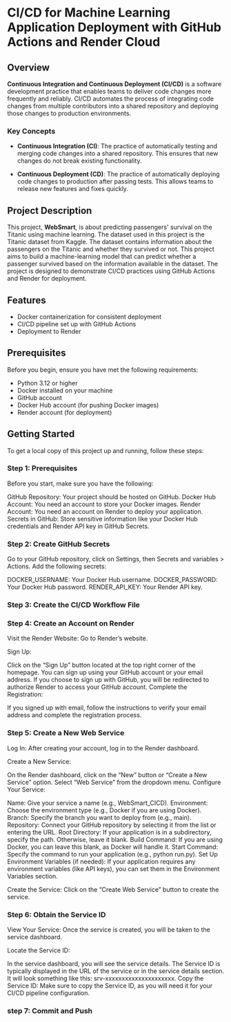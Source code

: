
# CI/CD for Machine Learning Application Deployment with GitHub Actions and Render Cloud

## Overview

**Continuous Integration and Continuous Deployment (CI/CD)** is a software development practice that enables teams to deliver code changes more frequently and reliably. CI/CD automates the process of integrating code changes from multiple contributors into a shared repository and deploying those changes to production environments.

### Key Concepts

- **Continuous Integration (CI)**: The practice of automatically testing and merging code changes into a shared repository. This ensures that new changes do not break existing functionality.
  
- **Continuous Deployment (CD)**: The practice of automatically deploying code changes to production after passing tests. This allows teams to release new features and fixes quickly.

## Project Description

This project, **WebSmart**, is about predicting passengers' survival on the Titanic using machine learning. The dataset used in this project is the Titanic dataset from Kaggle. The dataset contains information about the passengers on the Titanic and whether they survived or not. This project aims to build a machine-learning model that can predict whether a passenger survived based on the information available in the dataset. The project is designed to demonstrate CI/CD practices using GitHub Actions and Render for deployment.

## Features


- Docker containerization for consistent deployment
- CI/CD pipeline set up with GitHub Actions
- Deployment to Render

## Prerequisites

Before you begin, ensure you have met the following requirements:

- Python 3.12 or higher
- Docker installed on your machine
- GitHub account
- Docker Hub account (for pushing Docker images)
- Render account (for deployment)

## Getting Started

To get a local copy of this project up and running, follow these steps:

### Step 1: Prerequisites
Before you start, make sure you have the following:

GitHub Repository: Your project should be hosted on GitHub.
Docker Hub Account: You need an account to store your Docker images.
Render Account: You need an account on Render to deploy your application.
Secrets in GitHub: Store sensitive information like your Docker Hub credentials and Render API key in GitHub Secrets.
### Step 2: Create GitHub Secrets
Go to your GitHub repository, click on Settings, then Secrets and variables > Actions. Add the following secrets:

DOCKER_USERNAME: Your Docker Hub username.
DOCKER_PASSWORD: Your Docker Hub password.
RENDER_API_KEY: Your Render API key.
### Step 3: Create the CI/CD Workflow File
### Step 4: Create an Account on Render
Visit the Render Website:
Go to Render’s website.

Sign Up:

Click on the “Sign Up” button located at the top right corner of the homepage.
You can sign up using your GitHub account or your email address. If you choose to sign up with GitHub, you will be redirected to authorize Render to access your GitHub account.
Complete the Registration:

If you signed up with email, follow the instructions to verify your email address and complete the registration process.
### Step 5: Create a New Web Service
Log In:
After creating your account, log in to the Render dashboard.

Create a New Service:

On the Render dashboard, click on the “New” button or “Create a New Service” option.
Select “Web Service” from the dropdown menu.
Configure Your Service:

Name: Give your service a name (e.g., WebSmart_CICD).
Environment: Choose the environment type (e.g., Docker if you are using Docker).
Branch: Specify the branch you want to deploy from (e.g., main).
Repository: Connect your GitHub repository by selecting it from the list or entering the URL.
Root Directory: If your application is in a subdirectory, specify the path. Otherwise, leave it blank.
Build Command: If you are using Docker, you can leave this blank, as Docker will handle it.
Start Command: Specify the command to run your application (e.g., python run.py).
Set Up Environment Variables (if needed):
If your application requires any environment variables (like API keys), you can set them in the Environment Variables section.

Create the Service:
Click on the “Create Web Service” button to create the service.

### Step 6: Obtain the Service ID
View Your Service:
Once the service is created, you will be taken to the service dashboard.

Locate the Service ID:

In the service dashboard, you will see the service details.
The Service ID is typically displayed in the URL of the service or in the service details section. It will look something like this: srv-xxxxxxxxxxxxxxxxxxxxx.
Copy the Service ID:
Make sure to copy the Service ID, as you will need it for your CI/CD pipeline configuration.

### step 7: Commit and Push

